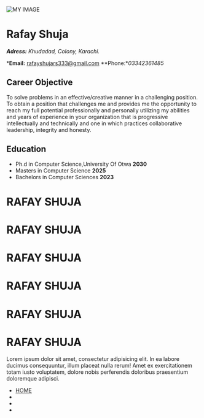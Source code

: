 ![MY IMAGE](https://image.shutterstock.com/image-vector/god-zeus-mascot-logo-260nw-1316878193.jpg)
# Rafay Shuja

***Adress:** Khudadad, Colony, Karachi.*

***Email:** rafayshujars333@gmail.com  **Phone:**03342361485*

## Career Objective 

To solve problems in an effective/creative manner in a challenging position.
To obtain a position that challenges me and provides me the opportunity to reach my full potential professionally and personally utilizing my abilities and years of experience in your organization that is progressive intellectually and technically and one in which practices collaborative leadership, integrity and honesty.

## Education

- Ph.d in Computer Science,University Of Otwa **2030**
- Masters in Computer Science **2025**
- Bachelors in Computer Sciences **2023**















<!DOCTYPE html>
<html lang="en">
<head>
    <meta charset="UTF-8">
    <meta name="viewport" content="width=device-width, initial-scale=1.0">
    <title>Document</title>
</head>
<body>
    <div>
        <h1>RAFAY SHUJA</h1>
        <h1>RAFAY SHUJA</h1>
        <h1>RAFAY SHUJA</h1>
        <h1>RAFAY SHUJA</h1>
        <h1>RAFAY SHUJA</h1>
        <h1>RAFAY SHUJA</h1>
       <p>Lorem ipsum dolor sit amet, consectetur adipisicing elit. 
        In ea labore ducimus consequuntur, illum placeat nulla rerum!
         Amet ex exercitationem totam iusto voluptatem, 
        dolore nobis perferendis doloribus praesentium doloremque adipisci.
    </p> 
    <ul>
        <li><a href="index.html">HOME</a></li>
        <li><a href="contact.html"></a></li>
        <li><a href="about.html"></a></li>
        <li><a href="portfolio.html"></a></li>
    </ul>
    </div>
    
</body>
</html>

